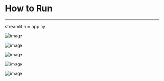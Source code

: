 <h1>How to Run</h1>
<hr>
<p>streamlit run app.py</p>

![image](https://github.com/SrivathsanP23/EnsembleMethod_SmartDiseasePredictionSystem/assets/156175839/a0f624c0-b99a-493c-8975-7622d2e3a60c)


![image](https://github.com/SrivathsanP23/EnsembleMethod_SmartDiseasePredictionSystem/assets/156175839/ec0defcf-6f78-46f6-88c7-c337065a0096)





![image](https://github.com/SrivathsanP23/EnsembleMethod_SmartDiseasePredictionSystem/assets/156175839/b0053e19-33b8-43e4-a05c-3e5e3f35b33c)





![image](https://github.com/SrivathsanP23/EnsembleMethod_SmartDiseasePredictionSystem/assets/156175839/b8560e2c-457e-4a0f-9758-fffdcf8e17eb)



![image](https://github.com/SrivathsanP23/EnsembleMethod_SmartDiseasePredictionSystem/assets/156175839/33e77b09-fbc0-464d-9a4f-4fbb888946ff)
